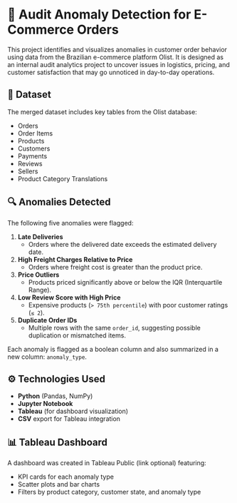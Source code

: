 # 🧾 Audit Anomaly Detection for E-Commerce Orders

This project identifies and visualizes anomalies in customer order behavior using data from the Brazilian e-commerce platform Olist. It is designed as an internal audit analytics project to uncover issues in logistics, pricing, and customer satisfaction that may go unnoticed in day-to-day operations.

## 📁 Dataset

The merged dataset includes key tables from the Olist database:
- Orders
- Order Items
- Products
- Customers
- Payments
- Reviews
- Sellers
- Product Category Translations

## 🔍 Anomalies Detected

The following five anomalies were flagged:

1. **Late Deliveries**
   - Orders where the delivered date exceeds the estimated delivery date.
2. **High Freight Charges Relative to Price**
   - Orders where freight cost is greater than the product price.
3. **Price Outliers**
   - Products priced significantly above or below the IQR (Interquartile Range).
4. **Low Review Score with High Price**
   - Expensive products (`> 75th percentile`) with poor customer ratings (`≤ 2`).
5. **Duplicate Order IDs**
   - Multiple rows with the same `order_id`, suggesting possible duplication or mismatched items.

Each anomaly is flagged as a boolean column and also summarized in a new column: `anomaly_type`.

## ⚙️ Technologies Used

- **Python** (Pandas, NumPy)
- **Jupyter Notebook**
- **Tableau** (for dashboard visualization)
- **CSV** export for Tableau integration

## 📊 Tableau Dashboard

A dashboard was created in Tableau Public (link optional) featuring:
- KPI cards for each anomaly type
- Scatter plots and bar charts
- Filters by product category, customer state, and anomaly type
